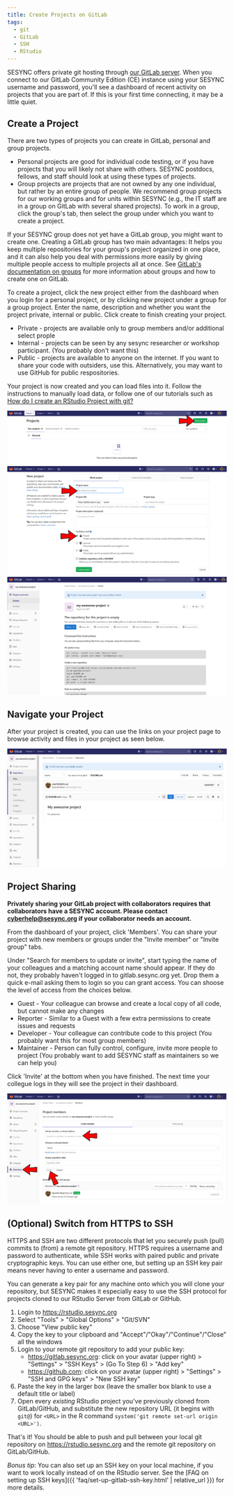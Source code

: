 ```yaml
---
title: Create Projects on GitLab
tags: 
  - git
  - GitLab
  - SSH 
  - RStudio
---
```


SESYNC offers private git hosting through [our GitLab server](https://gitlab.sesync.org). When you connect to our GitLab Community Edition (CE) instance using your SESYNC username and password, you'll see a dashboard of recent activity on projects that you are part of. If this is your first time connecting, it may be a little quiet.

## Create a Project

There are two types of projects you can create in GitLab, personal and group projects.

* Personal projects are good for individual code testing, or if you have projects that you will likely not share with others. SESYNC postdocs, fellows, and staff should look at using these types of projects.
* Group projects are projects that are not owned by any one individual, but rather by an entire group of people. We recommend group projects for our working groups and for units within SESYNC (e.g., the IT staff are in a group on GitLab with several shared projects). To work in a group, click the group's tab, then select the group under which you want to create a project.

If your SESYNC group does not yet have a GitLab group, you might want to create one. Creating a GitLab group has two main advantages: It helps you keep multiple repositories for your group's project organized in one place, and it can also help you deal with permissions more easily by giving multiple people access to multiple projects all at once. See [GitLab's documentation on groups](https://docs.gitlab.com/ee/user/group/) for more information about groups and how to create one on GitLab.

To create a project, click the new project either from the dashboard when you login for a personal project, or by clicking new project under a group for a group project. Enter the name, description and whether you want the project private, internal or public. Click create to finish creating your project.

* Private - projects are available only to group members and/or additional select prople
* Internal - projects can be seen by any sesync researcher or workshop participant. (You probably don't want this)
* Public - projects are available to anyone on the internet. If you want to share your code with outsiders, use this. Alternatively, you may want to use GitHub for public respositories.

Your project is now created and you can load files into it. Follow the instructions to manually load data, or follow one of our tutorials such as [How do I create an RStudio Project with git?](http://cyberhelp.sesync.org/faq/create-rstudio-from-git.html)

![](/assets/images/new-project.png)
![](/assets/images/setting_up.png)
![](/assets/images/empty_git_repository.png)

## Navigate your Project

After your project is created, you can use the links on your project page to browse activity and files in your project as seen below.

![](/assets/images/git_repository.png)

## Project Sharing

**Privately sharing your GitLab project with collaborators requires that collaborators have a SESYNC account. Please contact cyberhelp@sesync.org if your collaborator needs an account.**

From the dashboard of your project, click 'Members'. You can share your project with new members or groups under the "Invite member" or "Invite group" tabs.

Under "Search for members to update or invite", start typing the name of your colleagues and a matching account name should appear. If they do not, they probably haven't logged in to gitlab.sesync.org yet. Drop them a quick e-mail asking them to login so you can grant access. You can shoose the level of access from the choices below.

* Guest - Your colleague can browse and create a local copy of all code, but cannot make any changes
* Reporter - Similar to a Guest with a few extra permissions to create issues and requests
* Developer - Your colleague can contribute code to this project (You probably want this for most group members)
* Maintainer - Person can fully control, configure, invite more people to project (You probably want to add SESYNC staff as maintainers so we can help you)

Click 'Invite' at the bottom when you have finished. The next time your collegue logs in they will see the project in their dashboard. 

![](/assets/images/adding_people_git.png)

## (Optional) Switch from HTTPS to SSH

HTTPS and SSH are two different protocols that let you securely push (pull) commits to (from) a remote git repository. HTTPS requires a username and password to authenticate, while SSH works with paired public and private cryptographic keys. You can use either one, but setting up an SSH key pair means never having to enter a username and password.

You can generate a key pair for any machine onto which you will clone your repository, but SESYNC makes it especially easy to use the SSH protocol for projects cloned to our RStudio Server from GitLab or GitHub.

1.  Login to <https://rstudio.sesync.org>
2.  Select "Tools" > "Global Options" > "Git/SVN"
3.  Choose "View public key"
4.  Copy the key to your clipboard and
    "Accept"/"Okay"/"Continue"/"Close" all the windows
5.  Login to your remote git repository to add your public key:
    -   <https://gitlab.sesync.org>: click on your avatar (upper
        right) > "Settings" > "SSH Keys" > (Go To Step 6) >
        "Add key"
    -   <https://github.com>: click on your avatar (upper right) >
        "Settings" > "SSH and GPG keys" > "New SSH key"
6.  Paste the key in the larger box (leave the smaller box blank to use a default title or label)
7.  Open every *existing* RStudio project you've previously cloned from GitLab/GitHub, and substitute the new repository URL (it begins with `git@`) for `<URL>` in the R command `system('git remote set-url origin <URL>')`.

That's it! You should be able to push and pull between your local git
repository on <https://rstudio.sesync.org> and the remote git repository on GitLab/GitHub.

*Bonus tip*: You can also set up an SSH key on your local machine, if you want to work locally instead of on the RStudio server. 
See the [FAQ on setting up SSH keys]({{ 'faq/set-up-gitlab-ssh-key.html' | relative_url }}) for more details.
